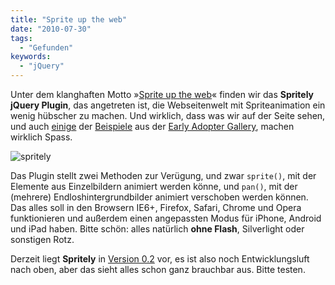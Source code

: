 ```yaml
---
title: "Sprite up the web"
date: "2010-07-30"
tags:
  - "Gefunden"
keywords:
  - "jQuery"
---
```


Unter dem klanghaften Motto »[Sprite up the web](http://spritely.net/)« finden wir das **Spritely jQuery Plugin**, das angetreten ist, die Webseitenwelt mit Spriteanimation ein wenig hübscher zu machen. Und wirklich, dass was wir auf der Seite sehen, und auch [einige](http://www.munkyonline.com/ "Man achte auf die Kaffeetasse") der [Beispiele](http://www.alyssacose.com/) aus der [Early Adopter Gallery](http://spritely.net/gallery/), machen wirklich Spass.

![](/images/codecandies/spritely-620x230.png "spritely")

Das Plugin stellt zwei Methoden zur Verügung, und zwar `sprite()`, mit der Elemente aus Einzelbildern animiert werden könne, und `pan()`, mit der (mehrere) Endloshintergrundbilder animiert verschoben werden können. Das alles soll in den Browsern IE6+, Firefox, Safari, Chrome und Opera funktionieren und außerdem einen angepassten Modus für iPhone, Android und iPad haben. Bitte schön: alles natürlich **ohne Flash**, Silverlight oder sonstigen Rotz.

Derzeit liegt **Spritely** in [Version 0.2](http://spritely.net/download/ "Download") vor, es ist also noch Entwicklungsluft nach oben, aber das sieht alles schon ganz brauchbar aus. Bitte testen.

